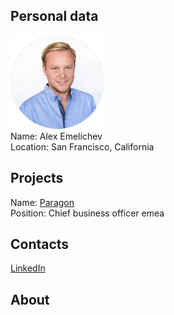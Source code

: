 ## Personal data
![ photo](../people/photo/alex_emelichev.png)  
Name:  Alex Emelichev  
Location: San Francisco, California  
## Projects 
Name: [Paragon](../projects/paragon.md)  
Position: Chief business officer emea  
## Contacts
[LinkedIn](https://www.linkedin.com/in/alex-emelichev-18ab11143/)  

## About
